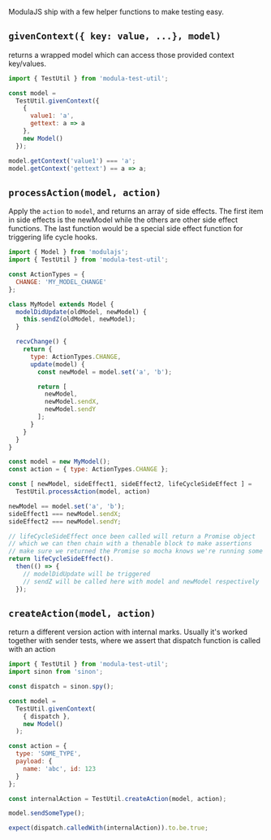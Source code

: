 ModulaJS ship with a few helper functions to make testing easy.

## `givenContext({ key: value, ...}, model)`

returns a wrapped model which can access those provided context key/values.

```javascript
import { TestUtil } from 'modula-test-util';

const model =
  TestUtil.givenContext({
    {
      value1: 'a',
      gettext: a => a
    },
    new Model()
  });

model.getContext('value1') === 'a';
model.getContext('gettext') == a => a;
```

## `processAction(model, action)`

Apply the `action` to `model`, and returns an array of side effects.
The first item in side effects is the newModel while the others are other side effect functions. The last function would be a special side effect function for triggering life cycle hooks.

```javascript
import { Model } from 'modulajs';
import { TestUtil } from 'modula-test-util';

const ActionTypes = {
  CHANGE: 'MY_MODEL_CHANGE'
};

class MyModel extends Model {
  modelDidUpdate(oldModel, newModel) {
    this.sendZ(oldModel, newModel);
  }

  recvChange() {
    return {
      type: ActionTypes.CHANGE,
      update(model) {
        const newModel = model.set('a', 'b');

        return [
          newModel,
          newModel.sendX,
          newModel.sendY
        ];
      }
    }
  }
}

const model = new MyModel();
const action = { type: ActionTypes.CHANGE };

const [ newModel, sideEffect1, sideEffect2, lifeCycleSideEffect ] =
  TestUtil.processAction(model, action)

newModel == model.set('a', 'b');
sideEffect1 === newModel.sendX;
sideEffect2 === newModel.sendY;

// lifeCycleSideEffect once been called will return a Promise object
// which we can then chain with a thenable block to make assertions
// make sure we returned the Promise so mocha knows we're running some async tests
return lifeCycleSideEffect().
  then(() => {
    // modelDidUpdate will be triggered
    // sendZ will be called here with model and newModel respectively
  });
```

## `createAction(model, action)`

return a different version action with internal marks.
Usually it's worked together with sender tests, where we assert that dispatch function is called with an action

```javascript
import { TestUtil } from 'modula-test-util';
import sinon from 'sinon';

const dispatch = sinon.spy();

const model =
  TestUtil.givenContext(
    { dispatch },
    new Model()
  );

const action = {
  type: 'SOME_TYPE',
  payload: {
    name: 'abc', id: 123
  }
};

const internalAction = TestUtil.createAction(model, action);

model.sendSomeType();

expect(dispatch.calledWith(internalAction)).to.be.true;
```
